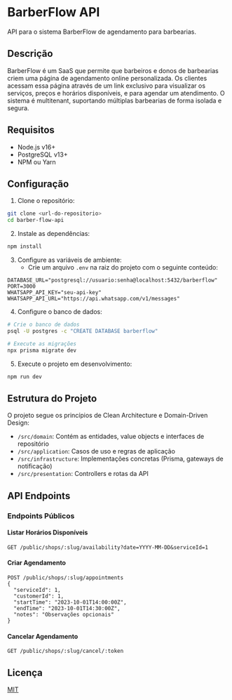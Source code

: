 # BarberFlow API

API para o sistema BarberFlow de agendamento para barbearias.

## Descrição

BarberFlow é um SaaS que permite que barbeiros e donos de barbearias criem uma página de agendamento online personalizada. Os clientes acessam essa página através de um link exclusivo para visualizar os serviços, preços e horários disponíveis, e para agendar um atendimento. O sistema é multitenant, suportando múltiplas barbearias de forma isolada e segura.

## Requisitos

- Node.js v16+
- PostgreSQL v13+
- NPM ou Yarn

## Configuração

1. Clone o repositório:

```bash
git clone <url-do-repositorio>
cd barber-flow-api
```

2. Instale as dependências:

```bash
npm install
```

3. Configure as variáveis de ambiente:
   - Crie um arquivo `.env` na raiz do projeto com o seguinte conteúdo:

```
DATABASE_URL="postgresql://usuario:senha@localhost:5432/barberflow"
PORT=3000
WHATSAPP_API_KEY="seu-api-key"
WHATSAPP_API_URL="https://api.whatsapp.com/v1/messages"
```

4. Configure o banco de dados:

```bash
# Crie o banco de dados
psql -U postgres -c "CREATE DATABASE barberflow"

# Execute as migrações
npx prisma migrate dev
```

5. Execute o projeto em desenvolvimento:

```bash
npm run dev
```

## Estrutura do Projeto

O projeto segue os princípios de Clean Architecture e Domain-Driven Design:

- `/src/domain`: Contém as entidades, value objects e interfaces de repositório
- `/src/application`: Casos de uso e regras de aplicação
- `/src/infrastructure`: Implementações concretas (Prisma, gateways de notificação)
- `/src/presentation`: Controllers e rotas da API

## API Endpoints

### Endpoints Públicos

#### Listar Horários Disponíveis

```
GET /public/shops/:slug/availability?date=YYYY-MM-DD&serviceId=1
```

#### Criar Agendamento

```
POST /public/shops/:slug/appointments
{
  "serviceId": 1,
  "customerId": 1,
  "startTime": "2023-10-01T14:00:00Z",
  "endTime": "2023-10-01T14:30:00Z",
  "notes": "Observações opcionais"
}
```

#### Cancelar Agendamento

```
GET /public/shops/:slug/cancel/:token
```

## Licença

[MIT](LICENSE)
